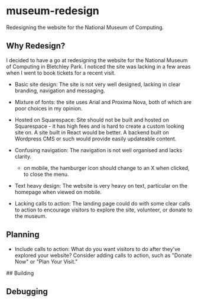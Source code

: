 # museum-redesign

Redesigning the website for the National Museum of Computing.

## Why Redesign?

I decided to have a go at redesigning the website for the National Museum of Computing in Bletchley Park. I noticed the site was lacking in a few areas when I went to book tickets for a recent visit.

- Basic site design: The site is not very well designed, lacking in clear branding, navigation and messaging.
- Mixture of fonts: the site uses Arial and Proxima Nova, both of which are poor choices in my opinion.
- Hosted on Squarespace: Site should not be built and hosted on Squarespace - it has high fees and is hard to create a custom looking site on. A site built in React would be better. A backend built on Wordpress CMS or such would provide easily updateable content.
- Confusing navigation: The navigation is not well organised and lacks clarity.

  - on mobile, the hamburger icon should change to an X when clicked, to close the menu.

- Text heavy design: The website is very heavy on text, particular on the homepage when viewed on mobile.
- Lacking calls to action: The landing page could do with some clear calls to action to encourage visitors to explore the site, volunteer, or donate to the museum.

## Planning

- Include calls to action: What do you want visitors to do after they've explored your website? Consider adding calls to action, such as "Donate Now" or "Plan Your Visit."

## Building

## Debugging
